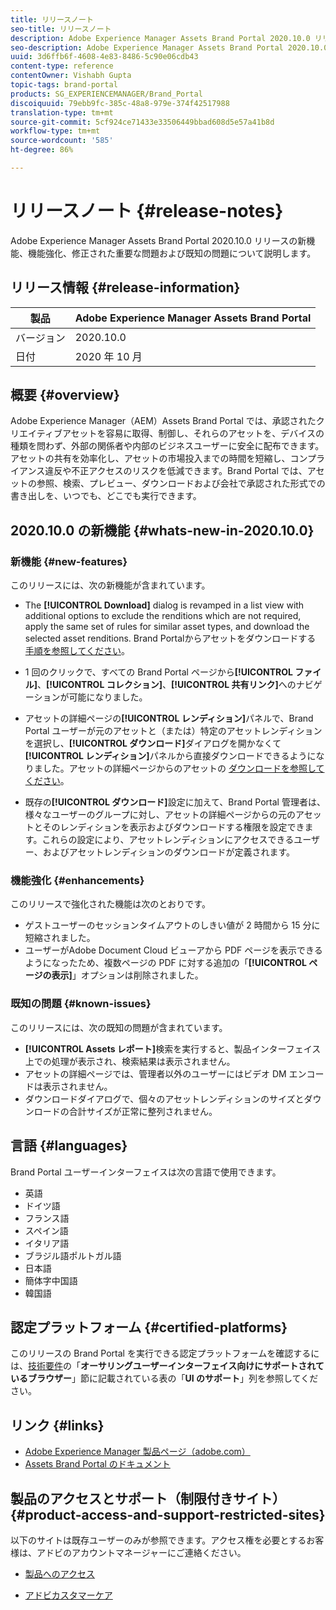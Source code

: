```yaml
---
title: リリースノート
seo-title: リリースノート
description: Adobe Experience Manager Assets Brand Portal 2020.10.0 リリースの機能、機能強化、修正された重要な問題および既知の問題について説明します。
seo-description: Adobe Experience Manager Assets Brand Portal 2020.10.0 リリースの機能強化、修正された重要な問題および既知の問題について説明します。
uuid: 3d6ffb6f-4608-4e83-8486-5c90e06cdb43
content-type: reference
contentOwner: Vishabh Gupta
topic-tags: brand-portal
products: SG_EXPERIENCEMANAGER/Brand_Portal
discoiquuid: 79ebb9fc-385c-48a8-979e-374f42517988
translation-type: tm+mt
source-git-commit: 5cf924ce71433e33506449bbad608d5e57a41b8d
workflow-type: tm+mt
source-wordcount: '585'
ht-degree: 86%

---
```



# リリースノート {#release-notes}

Adobe Experience Manager Assets Brand Portal 2020.10.0 リリースの新機能、機能強化、修正された重要な問題および既知の問題について説明します。

## リリース情報 {#release-information}

| 製品 | Adobe Experience Manager Assets Brand Portal |
|---|---|
| バージョン | 2020.10.0 |
| 日付 | 2020 年 10 月 |

## 概要 {#overview}

Adobe Experience Manager（AEM）Assets Brand Portal では、承認されたクリエイティブアセットを容易に取得、制御し、それらのアセットを、デバイスの種類を問わず、外部の関係者や内部のビジネスユーザーに安全に配布できます。アセットの共有を効率化し、アセットの市場投入までの時間を短縮し、コンプライアンス違反や不正アクセスのリスクを低減できます。Brand Portal では、アセットの参照、検索、プレビュー、ダウンロードおよび会社で承認された形式での書き出しを、いつでも、どこでも実行できます。

## 2020.10.0 の新機能 {#whats-new-in-2020.10.0}

### 新機能 {#new-features}

このリリースには、次の新機能が含まれています。

* The **[!UICONTROL Download]** dialog is revamped in a list view with additional options to exclude the renditions which are not required, apply the same set of rules for similar asset types, and download the selected asset renditions. Brand Portalからアセットをダウンロードする [手順を参照してください](https://docs.adobe.com/content/help/en/experience-manager-brand-portal/using/download/brand-portal-download-assets.html#download-assets)。

<!--
* The new **[!UICONTROL Download]** dialog now appears with all the renditions of the selected assets or folders containing assets in a list view, wherein the Brand Portal users can apply same set of renditions for similar asset types and download the selected asset renditions. 
-->

* 1 回のクリックで、すべての Brand Portal ページから&#x200B;**[!UICONTROL ファイル]**、**[!UICONTROL コレクション]**、**[!UICONTROL 共有リンク]**&#x200B;へのナビゲーションが可能になりました。

* アセットの詳細ページの&#x200B;**[!UICONTROL レンディション]**&#x200B;パネルで、Brand Portal ユーザーが元のアセットと（または）特定のアセットレンディションを選択し、**[!UICONTROL ダウンロード]**&#x200B;ダイアログを開かなくて&#x200B;**[!UICONTROL レンディション]**&#x200B;パネルから直接ダウンロードできるようになりました。アセットの詳細ページからのアセットの [ダウンロードを参照してください](https://docs.adobe.com/content/help/en/experience-manager-brand-portal/using/download/brand-portal-download-assets.html#download-assets-from-asset-details-page)。

<!--
Brand Portal users can exclude specific renditions which are not required and directly download the original asset and its renditions from the **[!UICONTROL Renditions]** panel on the asset details page. 
-->

* 既存の&#x200B;**[!UICONTROL ダウンロード]**&#x200B;設定に加えて、Brand Portal 管理者は、様々なユーザーのグループに対し、アセットの詳細ページからの元のアセットとそのレンディションを表示およびダウンロードする権限を設定できます。[](https://docs.adobe.com/content/help/en/experience-manager-brand-portal/using/download/brand-portal-download-assets.html#configure-download-permissions)これらの設定により、アセットレンディションにアクセスできるユーザー、およびアセットレンディションのダウンロードが定義されます。

### 機能強化 {#enhancements}

このリリースで強化された機能は次のとおりです。

* ゲストユーザーのセッションタイムアウトのしきい値が 2 時間から 15 分に短縮されました。
* ユーザーがAdobe Document Cloud ビューアから PDF ページを表示できるようになったため、複数ページの PDF に対する追加の「**[!UICONTROL ページの表示]**」オプションは削除されました。


<!--
### Critical Issues Fixed {#critical-issues-fixed}

This release includes fixes to the following critical issue:

* The users are not able to view the PDF pages if the PDF contains sub assets.
-->

### 既知の問題 {#known-issues}

このリリースには、次の既知の問題が含まれています。

* **[!UICONTROL Assets レポート]**&#x200B;検索を実行すると、製品インターフェイス上での処理が表示され、検索結果は表示されません。
* アセットの詳細ページでは、管理者以外のユーザーにはビデオ DM エンコードは表示されません。
* ダウンロードダイアログで、個々のアセットレンディションのサイズとダウンロードの合計サイズが正常に整列されません。



<!--
* Download Settings configuration to configure asset download from Brand Portal. Fast download, custom renditions, and system renditions are the available configurations. 
-->

<!--
* Document Viewer has been introduced to enhance the PDF viewing experience. New options are available for viewing the PDF files in Brand Portal.

* Advances in the asset download process which improves the Brand Portal user experience while [downloading assets from Brand Portal](brand-portal-download-assets.md). Brand Portal administrators can configure **[!UICONTROL Fast Download]**, **[!UICONTROL Custom Renditions]**, and **[!UICONTROL System Renditions]** from the **[!UICONTROL Download]** settings. 

For details, see [what's new in Brand Portal 6.4.7](whats-new.md). 

### Critical Issues Fixed {#critical-issues-fixed-647}

This release includes fixes to the following critical issues:

* The viewer users are not permitted to share link for collections but the option to share is visible to them on the product interface.

* The **[!UICONTROL Download]** button on the options bar does not list all the licensed assets of the selected folder.

* The search takes longer to show the results for certain keywords.

* The **[!UICONTROL Agree]** and **[!UICONTROL Disagree]** check boxes does not appear on bulk selection of licensed and unlicensed assets during download.

* Filter-based search shows processing on the product interface with no search result. 

* The assets do not download from share link if the shared folder contains numerous and large assets.


### Known Issues {#known-issues-647}

This release includes the following known issues:

* If multiple assets are selected, license text does not appear on clicking Terms and Conditions on the license agreement page during download using share link.   

-->

## 言語 {#languages}

Brand Portal ユーザーインターフェイスは次の言語で使用できます。

* 英語
* ドイツ語
* フランス語
* スペイン語
* イタリア語
* ブラジル語ポルトガル語
* 日本語
* 簡体字中国語
* 韓国語

## 認定プラットフォーム {#certified-platforms}

このリリースの Brand Portal を実行できる認定プラットフォームを確認するには、[技術要件](https://helpx.adobe.com/jp/experience-manager/6-4/sites/deploying/using/technical-requirements.html)の「**オーサリングユーザーインターフェイス向けにサポートされているブラウザー**」節に記載されている表の「**UI のサポート**」列を参照してください。

## リンク {#links}

* [Adobe Experience Manager 製品ページ（adobe.com）](http://www.adobe.com/jp/marketing-cloud/experience-manager.html)
* [Assets Brand Portal のドキュメント](https://helpx.adobe.com/jp/experience-manager/brand-portal/user-guide.html)

## 製品のアクセスとサポート（制限付きサイト）{#product-access-and-support-restricted-sites}

以下のサイトは既存ユーザーのみが参照できます。アクセス権を必要とするお客様は、アドビのアカウントマネージャーにご連絡ください。

<!--
* [https://daycare.day.com](https://daycare.day.com) 
-->

* [製品へのアクセス](https://login.marketing.adobe.com)

* [アドビカスタマーケア](https://helpx.adobe.com/jp/contact.html)
